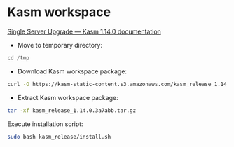 # Kasm workspace

[Single Server Upgrade — Kasm 1.14.0 documentation](https://kasmweb.com/docs/latest/upgrade/single_server_upgrade.html)

- Move to temporary directory:

```jsx
cd /tmp
```

- Download Kasm workspace package:

```bash
curl -O https://kasm-static-content.s3.amazonaws.com/kasm_release_1.14.0.3a7abb.tar.gz
```

- Extract Kasm workspace package:

```bash
tar -xf kasm_release_1.14.0.3a7abb.tar.gz
```

Execute installation script: 

```bash
sudo bash kasm_release/install.sh
```